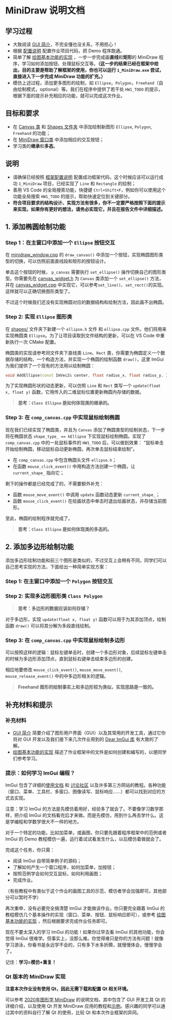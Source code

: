 # MiniDraw 说明文档

## 学习过程

- 大致阅读 [GUI 简介](./supplement/gui_introduction.md)，不完全懂也没关系，不用担心！
- 根据 [配置说明](./supplement/framework_introduction.md) 配置作业项目代码，把 Demo 程序跑通。
- 简单了解 [绘图基本功能的实现](./supplement/framework_details.md) ，一步一步完成画**直线**和**矩形**的 MiniDraw 程序，学习如何添加按钮、处理鼠标交互等。**（这一步的结果已经在框架中给出，目的主要是帮助了解框架的使用，你也可以运行 `1_MiniDraw.exe` 尝试，直接进入下一步完成 MiniDraw 功能的扩充。）**
- 模仿上述过程，添加更多图形的绘制，如 `Ellipse`，`Polygon`，`Freehand`（自由绘制模式，optional）等。我们在程序中提供了若干处 `HW1_TODO` 的提示，根据下面的提示补充相应的功能，就可以完成这次作业。

## 目标和要求

- 在 [Canvas 类](../../../Framework2D/src/assignments/1_MiniDraw/canvas_widget.h) 和 [Shapes 文件夹](../../../Framework2D/src/assignments/1_MiniDraw/shapes/) 中添加绘制新图形 `Ellipse`, `Polygon`, `Freehand` 的功能；
- 在 [MiniDraw 窗口类](../../../Framework2D/src/assignments/1_MiniDraw/minidraw_window.h) 中添加相应的交互按钮；
- 学习类的**继承**和**多态**。
  
## 说明

- 请确保已经按照 [框架配置说明](./supplement/framework_introduction.md) 配置成功框架代码，这个时候应该可以运行成功 `1_MiniDraw` 项目，已经实现了 `Line` 和 `Rectangle` 的绘制；
- 善用 VS Code 的全局搜索功能，快捷键 `Ctrl+Shift+F`，例如你可以使用这个功能全局搜索 `HW1_TODO` 的提示，帮助快速定位到关键部分。
- **符合项目要求的结构设计、实现方法有很多，你不一定要严格按照下面的提示来实现，如果你有更好的想法，请务必实现它，并且在报告文件中详细描述。**


## 1. 添加椭圆绘制功能

### Step 1：在主窗口中添加一个 `Ellipse` 按钮交互

在 [minidraw_window.cpp](../../../Framework2D/src/assignments/1_MiniDraw/minidraw_window.cpp) 的 `draw_canvas()` 中添加一个按钮，实现椭圆图形类型的切换，可以仿照前面直线段和矩形的按钮设计。

单击这个按钮的时候， `p_canvas` 需要执行 `set_ellipse()` 操作切换自己的图形类型。你需要先在 [canvas_widget.h](../../../Framework2D/src/assignments/1_MiniDraw/canvas_widget.h) 为 `Canvas` 类添加一个 `set_ellipse()` 方法，并在 [canvas_widget.cpp](../../../Framework2D/src/assignments/1_MiniDraw/canvas_widget.cpp) 中实现它，可以参考`set_line()`、`set_rect()`的实现。这样就可以正确切换图形类型了。

不过这个时候我们还没有实现椭圆对应的数据结构和绘制方法，因此画不出椭圆。

### Step 2: 实现 ``Ellipse`` 图形类

在 [shapes/](../../../Framework2D/src/assignments/1_MiniDraw/shapes/) 文件夹下新建一个 `ellipse.h` 文件 和 `ellipse.cpp` 文件。他们将用来实现椭圆类 `Ellipse`。为了让项目读取到文件结构的更新，可以在 VS Code 中重新执行一次 CMake 配置。

椭圆类的实现请参考同文件夹下直线类 `Line`、`Rect` 类，你需要为椭圆定义一个数据存储的结构，一个构造方法，并实现一个椭圆的绘制函数 `draw()`，这里 ImGui 为我们提供了一个现有的方法用以绘制椭圆：

```cpp
void AddEllipse(const ImVec2& center, float radius_x, float radius_y, ImU32 col, float rot = 0.0f, int num_segments = 0, float thickness = 1.0f);
```

为了实现椭圆形状的动态更新，可以仿照 `Line` 和 `Rect` 类写一个 `update(float x, float y)` 函数，它用传入的二维鼠标位置更新椭圆内存储的数据。

> **思考：`Class Ellipse` 是如何体现类的继承的。**

### Step 3: 在 `comp_canvas.cpp` 中实现鼠标绘制椭圆

现在我们已经实现了椭圆类，并且为 `Canvas` 添加了椭圆类型的绘制状态，下一步将在椭圆状态 `shape_type_ == kEllipse` 下实现鼠标绘制椭圆。实现了 `comp_canvas.cpp` 中的一处鼠标事件的 `HW1_TODO` 后，可以做到效果： “鼠标单击开始绘制椭圆，移动鼠标自动更新椭圆，再次单击鼠标结束绘制”。

- 在 `comp_canvas.cpp` 中包含椭圆头文件 `ellipse.h`；
- 在函数 `mouse_click_event()` 中用构造方法创建一个椭圆，让 `current_shape_` 指向它；

剩下的操作都是已经完成了的，不需要额外补充：
- 函数 `mouse_move_event()` 中调用 `update` 函数动态更新 `current_shape_`；
- 函数 `mouse_click_event()` 在绘画状态中单击时退出绘画状态，并存储当前图形。

至此，椭圆的绘制程序就完成了。

> **思考：`Class Ellipse` 是如何体现类的多态的。**

## 2. 添加多边形绘制功能

添加多边形绘制功能和前三个图形是类似的，不过交互上会稍有不同，同学们可以自己思考实现的方法，下面给出一种简单实现方案：

### Step 1: 在主窗口中添加一个 `Polygon` 按钮交互

### Step 2: 实现多边形图形类 `Class Polygon`

> **思考：多边形的数据应该如何存储？**

对于多边形，实现 `update(float x, float y)` 函数可以用于为其添加顶点，绘制函数 `draw()` 可以将其分解为多段直线绘制。

### Step 3: 在 `comp_canvas.cpp` 中实现鼠标绘制多边形

可以按照这样的逻辑：鼠标左键单击时，创建一个多边形对象，后续鼠标左键单击的时候为多边形添加顶点，直到鼠标右键单击结束多边形的创建。

相应地要修改 `mouse_click_event()`, `mouse_move_event()`, `mouse_release_event()` 中的中多边形相关的逻辑。

> **Freehand 图形的绘制事实上和多边形较为类似，实现思路是一致的。**


## 补充材料和提示

### 补充材料
- [GUI 简介](./supplement/gui_introduction.md) 简要介绍了图形用户界面（GUI）以及其常用的开发工具，通过它你将对 GUI 开发以及我们接下来几次作业用到的 [Dear ImGui 库](https://github.com/ocornut/imgui) 有大致的了解。 
- [绘图基本功能的实现](./supplement/framework_details.md) 描述了作业框架中的文件是如何创建和编写的，以便同学们参考学习。

### 提示：如何学习 ImGui 编程？

ImGui 包含了详细的[使用文档](https://github.com/ocornut/imgui/wiki) 和 [讨论社区](https://github.com/ocornut/imgui/issues) 以及许多第三方网站的教程。各种功能（窗口、菜单、工具栏、多窗口、图像读写、鼠标响应……）都可以找到对应的方式去实现。

注意：学习 ImGui 的方法是先模仿着用好，经验多了就会了。不要像学习数学那样，把介绍 ImGui 的文档看完后才来做。而是先模仿，用到什么再去学什么。这是学编程和学数学很大不一样的地方。

对于一个特定的功能，比如加菜单，或画图，你只要先跟着程序框架中的范例或者 ImGui 的 Demo 教程模仿一遍，运行着试试看发生什么，以后模仿着做就会了。

完成这个任务，你只需：

- 阅读 ImGui 自带简单例子的源码；
- 了解如何产生一个窗口程序，如何加菜单，加按钮；
- 按照范例学会如何交互鼠标，如何利用画图；
- 完成作业。

（有些教程中有类似于这个作业的画图工具的示范，模仿者学会加强即可。其他部分可以暂时不学）

再次重申，没有必要完全搞清楚 ImGui 才能做该作业。你只要完全跟着 ImGui 的教程模仿几个基本操作的实现（窗口、菜单、按钮、鼠标响应即可），或参考 [绘图基本功能的实现](./supplement/framework_details.md) ，然后根据要求完成作业任务即可。

现在不要太深入的学习 ImGui 的功能！如果你过早去看 ImGui 的其他功能，你会觉得 ImGui 很难学。但事实上，没那么难。你觉得难只是你的方法有问题！就像学习游泳，你看书是永远学不会的，只有多下水多折腾，就慢慢体会，慢慢学会了。

记住：**学习=模仿+重复！**

### Qt 版本的 MiniDraw 实现

**注意本次作业没有使用 Qt，因此无需下载和配置 Qt 相关环境。**

可以参考 [2020年图形学 MiniDraw](https://github.com/Ubpa/USTC_CG/tree/master/Homeworks/1_MiniDraw/documents) 的说明文档，其中包含了 GUI 开发工具 Qt 的详细介绍，以及使用 Qt 开发 MiniDraw 应用的教程和[示例](https://pan.baidu.com/s/1o8nXdwA)。感兴趣的同学可以通过其中的资料自行了解 Qt 的使用，比较 Qt 和本次作业框架的异同。